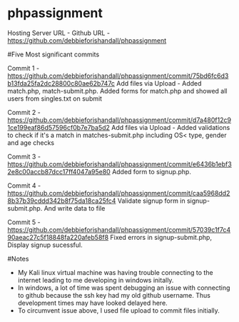 # phpassignment
Hosting Server URL -
Github URL - https://github.com/debbieforishandall/phpassignment

#Five Most significant commits

Commit 1 - https://github.com/debbieforishandall/phpassignment/commit/75bd6fc6d3b13fda25fa2dc28800c80ae62b747c
Add files via Upload - Added match.php, match-submit.php. Added forms for match.php and showed all users from singles.txt on submit

Commit 2 - https://github.com/debbieforishandall/phpassignment/commit/d7a480f12c91ce199eaf86d57596cf0b7e7ba5d2
Add files via Upload - Added validations to check if it's a match in matches-submit.php including OS< type, gender and age checks

Commit 3 - https://github.com/debbieforishandall/phpassignment/commit/e6436b1ebf32e8c00accb87dcc17ff4047a95e80
Added form to signup.php. 

Commit 4 - https://github.com/debbieforishandall/phpassignment/commit/caa5968dd28b37b39cddd342b8f75da18ca25fc4
Validate signup form in signup-submit.php. And write data to file

Commit 5 - https://github.com/debbieforishandall/phpassignment/commit/57039c1f7c490aeac27c5f18848fa220afeb58f8
Fixed errors in signup-submit.php, Display signup sucessful.

#Notes
- My Kali linux virtual machine was having trouble connecting to the internet leading to me developing in windows initally.
- In windows, a lot of time was spent debugging an issue with connecting to github because the ssh key had my old github username. Thus development times may have looked delayed here.
- To circumvent issue above, I used file upload to commit files initially.
